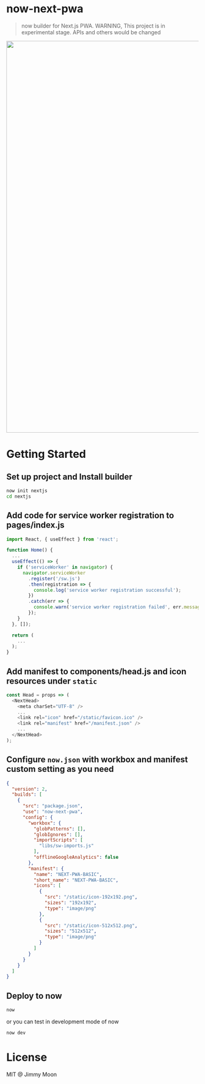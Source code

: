 # now-next-pwa

> now builder for Next.js PWA. WARNING, This project is in experimental stage. APIs and others would be changed

<img width="1024" alt="" src="https://user-images.githubusercontent.com/124117/64928886-1f47d100-d859-11e9-9422-f70cd953e0a0.png">

# Getting Started

## Set up project and Install builder

```sh
now init nextjs
cd nextjs
```

## Add code for service worker registration to pages/index.js

```js
import React, { useEffect } from 'react';

function Home() {
  ...
  useEffect(() => {
    if ('serviceWorker' in navigator) {
      navigator.serviceWorker
        .register('/sw.js')
        .then(registration => {
          console.log('service worker registration successful');
        })
        .catch(err => {
          console.warn('service worker registration failed', err.message);
        });
    }
  }, []);

  return (
    ...
  );
}
```

## Add manifest <link> to components/head.js and icon resources under `static`

```js
const Head = props => (
  <NextHead>
    <meta charSet="UTF-8" />
    ...
    <link rel="icon" href="/static/favicon.ico" />
    <link rel="manifest" href="/manifest.json" />
    ...
  </NextHead>
);
```

## Configure `now.json` with workbox and manifest custom setting as you need

```json
{
  "version": 2,
  "builds": [
    {
      "src": "package.json",
      "use": "now-next-pwa",
      "config": {
        "workbox": {
          "globPatterns": [],
          "globIgnores": [],
          "importScripts": [
            "libs/sw-imports.js"
          ],
          "offlineGoogleAnalytics": false
        },
        "manifest": {
          "name": "NEXT-PWA-BASIC",
          "short_name": "NEXT-PWA-BASIC",
          "icons": [
            {
              "src": "/static/icon-192x192.png",
              "sizes": "192x192",
              "type": "image/png"
            },
            {
              "src": "/static/icon-512x512.png",
              "sizes": "512x512",
              "type": "image/png"
            }
          ]
        }
      }
    }
  ]
}
```

## Deploy to now

```sh
now
```

or you can test in development mode of now

```sh
now dev
```

# License

MIT @ Jimmy Moon
